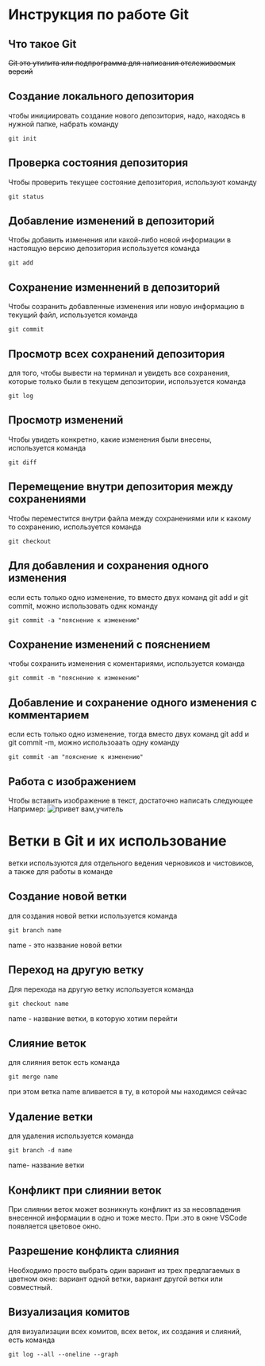 # **Инструкция по работе Git** #

## Что такое Git
~~Git это утилита или подпрограмма для написания отслеживаемых версий~~
## Создание локального депозитория
чтобы инициировать создание нового депозитория, надо, находясь в нужной папке, набрать команду

    git init

## Проверка состояния депозитория

Чтобы проверить текущее состояние депозитория, используют команду

    git status
## Добавление изменений в депозиторий
Чтобы добавить изменения или какой-либо новой информации в настоящую версию депозитория используется команда

    git add
## Сохранение изменнений в депозиторий
Чтобы созранить добавленные изменения или новую информацию в текущий файл, используется команда

    git commit
## Просмотр всех сохранений депозитория
для того, чтобы вывести на терминал и увидеть все сохранения, которые только были в текущем депозитории, используется команда

    git log
## Просмотр изменений
Чтобы увидеть конкретно, какие изменения были внесены, используется команда

    git diff
## Перемещение внутри депозитория между сохранениями
Чтобы переместится внутри файла между сохранениями или к какому то сохранению, используется команда

    git checkout
## Для добавления и сохранения одного изменения
если есть только одно изменение, то вместо двух команд git add и git commit, можно использовать однк команду

    git commit -a "пояснение к изменению"
## Сохранение изменений с пояснением
чтобы сохранить изменения с коментариями, используется команда

    git commit -m "пояснение к изменению"
## Добавление и сохранение одного изменения с комментарием
если есть только одно изменение, тогда вместо двух команд git add и git commit -m, можно использоаать одну команду

    git commit -am "пояснение к изменению"

## Работа с изображением
Чтобы вставить изображение в текст, достаточно написать следующее
![]()
Например:
![привет вам,учитель](scale_1200.png)

# Ветки в Git и их использование
ветки используются для отдельного ведения черновиков и чистовиков, а также для работы в команде
## Создание новой ветки
для создания новой ветки используется команда

    git branch name

name - это название новой ветки
## Переход на другую ветку
Для перехода на другую ветку используется команда

    git checkout name

name - название ветки, в которую хотим перейти
## Слияние веток
для слияния веток есть команда

    git merge name

при этом ветка name вливается в ту, в которой мы находимся сейчас
## Удаление ветки
для удаления используется команда

    git branch -d name

name- название ветки
## Конфликт при слиянии веток
При слиянии веток может возникнуть конфликт из за несовпадения внесенной информации в одно и тоже место. При .это в окне VSCode появляется цветовое окно.
## Разрешение конфликта слияния
Необходимо просто выбрать один вариант из трех предлагаемых в цветном окне: вариант одной ветки, вариант другой ветки или совместный.
## Визуализация комитов
для визуализации всех комитов, всех веток, их создания и слияний, есть команда

    git log --all --oneline --graph
